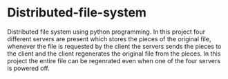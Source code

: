 # Distributed-file-system
Distributed file system using python programming. 
In this project four different servers are present which stores the pieces of the original file, whenever the file is requested by the client the servers sends the pieces to the client and the client regenerates the original file from the pieces. 
In this project the entire file can be regenrated even when one of the four servers is powered off.
